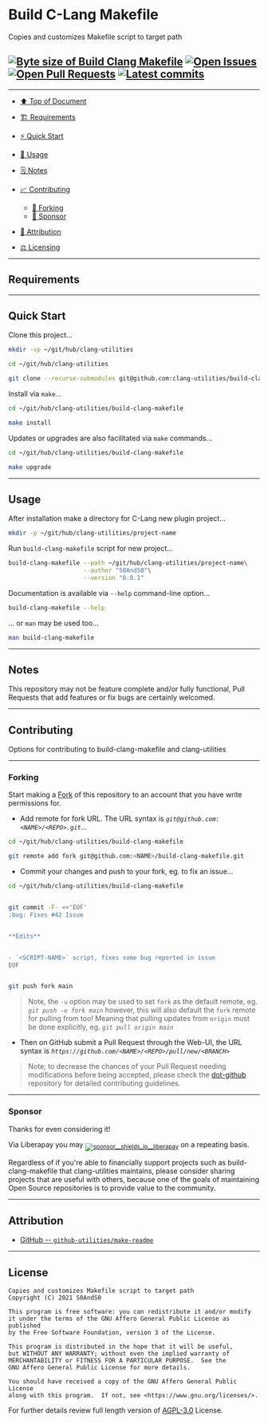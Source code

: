 # Build C-Lang Makefile
[heading__top]:
  #build-clang-makefile
  "&#x2B06; Copies and customizes Makefile script to target path"


Copies and customizes Makefile script to target path


## [![Byte size of Build Clang Makefile][badge__main__build_clang_makefile__source_code]][build_clang_makefile__main__source_code] [![Open Issues][badge__issues__build_clang_makefile]][issues__build_clang_makefile] [![Open Pull Requests][badge__pull_requests__build_clang_makefile]][pull_requests__build_clang_makefile] [![Latest commits][badge__commits__build_clang_makefile__main]][commits__build_clang_makefile__main]


---


- [:arrow_up: Top of Document][heading__top]

- [:building_construction: Requirements][heading__requirements]

- [:zap: Quick Start][heading__quick_start]

- [&#x1F9F0; Usage][heading__usage]

- [&#x1F5D2; Notes][heading__notes]

- [:chart_with_upwards_trend: Contributing][heading__contributing]

  - [:trident: Forking][heading__forking]
  - [:currency_exchange: Sponsor][heading__sponsor]


- [:card_index: Attribution][heading__attribution]

- [:balance_scale: Licensing][heading__license]


---



## Requirements
[heading__requirements]:
  #requirements
  "&#x1F3D7; Prerequisites and/or dependencies that this project needs to function properly"




______


## Quick Start
[heading__quick_start]:
  #quick-start
  "&#9889; Perhaps as easy as one, 2.0,..."


Clone this project...


```Bash
mkdir -vp ~/git/hub/clang-utilities

cd ~/git/hub/clang-utilities

git clone --recurse-submodules git@github.com:clang-utilities/build-clang-makefile.git
```


Install via `make`...


```Bash
cd ~/git/hub/clang-utilities/build-clang-makefile

make install
```


Updates or upgrades are also facilitated via `make` commands...


```Bash
cd ~/git/hub/clang-utilities/build-clang-makefile

make upgrade
```


______


## Usage
[heading__usage]:
  #usage
  "&#x1F9F0; How to utilize this repository"


After installation make a directory for C-Lang new plugin project...


```Bash
mkdir -p ~/git/hub/clang-utilities/project-name
```


Run `build-clang-makefile` script for new project...


```Bash
build-clang-makefile --path ~/git/hub/clang-utilities/project-name\
                     --author "S0AndS0"\
                     --version "0.0.1"
```


Documentation is available via `--help` command-line option...


```Bash
build-clang-makefile --help
```


... or `man` may be used too...


```Bash
man build-clang-makefile
```


______


## Notes
[heading__notes]:
  #notes
  "&#x1F5D2; Additional things to keep in mind when developing"


This repository may not be feature complete and/or fully functional, Pull Requests that add features or fix bugs are certainly welcomed.



______


## Contributing
[heading__contributing]:
  #contributing
  "&#x1F4C8; Options for contributing to build-clang-makefile and clang-utilities"


Options for contributing to build-clang-makefile and clang-utilities


---


### Forking
[heading__forking]:
  #forking
  "&#x1F531; Tips for forking build-clang-makefile"


Start making a [Fork][build_clang_makefile__fork_it] of this repository to an account that you have write permissions for.


- Add remote for fork URL. The URL syntax is _`git@github.com:<NAME>/<REPO>.git`_...


```Bash
cd ~/git/hub/clang-utilities/build-clang-makefile

git remote add fork git@github.com:<NAME>/build-clang-makefile.git
```


- Commit your changes and push to your fork, eg. to fix an issue...


```Bash
cd ~/git/hub/clang-utilities/build-clang-makefile


git commit -F- <<'EOF'
:bug: Fixes #42 Issue


**Edits**


- `<SCRIPT-NAME>` script, fixes some bug reported in issue
EOF


git push fork main
```


> Note, the `-u` option may be used to set `fork` as the default remote, eg. _`git push -u fork main`_ however, this will also default the `fork` remote for pulling from too! Meaning that pulling updates from `origin` must be done explicitly, eg. _`git pull origin main`_


- Then on GitHub submit a Pull Request through the Web-UI, the URL syntax is _`https://github.com/<NAME>/<REPO>/pull/new/<BRANCH>`_


> Note; to decrease the chances of your Pull Request needing modifications before being accepted, please check the [dot-github](https://github.com/clang-utilities/.github) repository for detailed contributing guidelines.


---


### Sponsor
  [heading__sponsor]:
  #sponsor
  "&#x1F4B1; Methods for financially supporting clang-utilities that maintains build-clang-makefile"


Thanks for even considering it!


Via Liberapay you may <sub>[![sponsor__shields_io__liberapay]][sponsor__link__liberapay]</sub> on a repeating basis.


Regardless of if you're able to financially support projects such as build-clang-makefile that clang-utilities maintains, please consider sharing projects that are useful with others, because one of the goals of maintaining Open Source repositories is to provide value to the community.


______


## Attribution
[heading__attribution]:
  #attribution
  "&#x1F4C7; Resources that where helpful in building this project so far."


- [GitHub -- `github-utilities/make-readme`](https://github.com/github-utilities/make-readme)


______


## License
[heading__license]:
  #license
  "&#x2696; Legal side of Open Source"


```
Copies and customizes Makefile script to target path
Copyright (C) 2021 S0AndS0

This program is free software: you can redistribute it and/or modify
it under the terms of the GNU Affero General Public License as published
by the Free Software Foundation, version 3 of the License.

This program is distributed in the hope that it will be useful,
but WITHOUT ANY WARRANTY; without even the implied warranty of
MERCHANTABILITY or FITNESS FOR A PARTICULAR PURPOSE.  See the
GNU Affero General Public License for more details.

You should have received a copy of the GNU Affero General Public License
along with this program.  If not, see <https://www.gnu.org/licenses/>.
```


For further details review full length version of [AGPL-3.0][branch__current__license] License.



[branch__current__license]:
  /LICENSE
  "&#x2696; Full length version of AGPL-3.0 License"


[badge__commits__build_clang_makefile__main]:
  https://img.shields.io/github/last-commit/clang-utilities/build-clang-makefile/main.svg

[commits__build_clang_makefile__main]:
  https://github.com/clang-utilities/build-clang-makefile/commits/main
  "&#x1F4DD; History of changes on this branch"


[build_clang_makefile__community]:
  https://github.com/clang-utilities/build-clang-makefile/community
  "&#x1F331; Dedicated to functioning code"

[build_clang_makefile__gh_pages]:
  https://github.com/clang-utilities/build-clang-makefile/tree/
  "Source code examples hosted thanks to GitHub Pages!"

[badge__gh_pages__build_clang_makefile]:
  https://img.shields.io/website/https/clang-utilities.github.io/build-clang-makefile/index.html.svg?down_color=darkorange&down_message=Offline&label=Demo&logo=Demo%20Site&up_color=success&up_message=Online

[gh_pages__build_clang_makefile]:
  https://clang-utilities.github.io/build-clang-makefile/index.html
  "&#x1F52C; Check the example collection tests"

[issues__build_clang_makefile]:
  https://github.com/clang-utilities/build-clang-makefile/issues
  "&#x2622; Search for and _bump_ existing issues or open new issues for project maintainer to address."

[build_clang_makefile__fork_it]:
  https://github.com/clang-utilities/build-clang-makefile/
  "&#x1F531; Fork it!"

[pull_requests__build_clang_makefile]:
  https://github.com/clang-utilities/build-clang-makefile/pulls
  "&#x1F3D7; Pull Request friendly, though please check the Community guidelines"

[build_clang_makefile__main__source_code]:
  https://github.com/clang-utilities/build-clang-makefile/
  "&#x2328; Project source!"

[badge__issues__build_clang_makefile]:
  https://img.shields.io/github/issues/clang-utilities/build-clang-makefile.svg

[badge__pull_requests__build_clang_makefile]:
  https://img.shields.io/github/issues-pr/clang-utilities/build-clang-makefile.svg

[badge__main__build_clang_makefile__source_code]:
  https://img.shields.io/github/repo-size/clang-utilities/build-clang-makefile


[sponsor__shields_io__liberapay]:
  https://img.shields.io/static/v1?logo=liberapay&label=Sponsor&message=clang-utilities

[sponsor__link__liberapay]:
  https://liberapay.com/clang-utilities
  "&#x1F4B1; Sponsor developments and projects that clang-utilities maintains via Liberapay"

